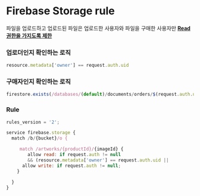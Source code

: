 # Firebase Storage rule

파일을 업로드하고 업로드된 파일은 업로드한 사용자와 파일을 구매한 사용자만 <u>**Read **권한을 가지도록 제한****</u>

### 업로더인지 확인하는 로직

```javascript
resource.metadata['owner'] == request.auth.uid
```



### 구매자인지 확인하는 로직

```javascript
firestore.exists(/databases/(default)/documents/orders/$(request.auth.uid +"-"+ productId))
```



### Rule

```javascript
rules_version = '2';

service firebase.storage {
  match /b/{bucket}/o {

     match /artworks/{productId}/{imageId} {
    	allow read: if request.auth != null 
    	&& (resource.metadata['owner'] == request.auth.uid ||  				firestore.exists(/databases/(default)/documents/orders/$(request.auth.uid +"-"+ productId)));
      allow write: if request.auth != null;
    }
    
  }
}
```

